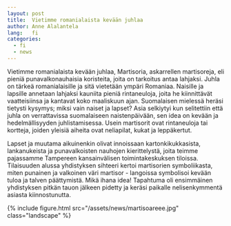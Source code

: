 ```yaml
---
layout: post
title:  Vietimme romanialaista kevään juhlaa
author: Anne Alalantela
lang:   fi
categories:
  - fi
  - news
---
```


Vietimme romanialaista kevään juhlaa, Martisoria, askarrellen martisoreja, eli pieniä punavalkonauhaisia koristeita, joita on tarkoitus antaa lahjaksi. Juhla on tärkeä romanialaisille ja sitä vietetään ympäri Romaniaa. Naisille ja lapsille annetaan lahjaksi kauniita pieniä rintaneuloja, joita he kiinnittävät vaatteisiinsa ja kantavat koko maaliskuun ajan. Suomalaisen mielessä heräsi tietysti kysymys; miksi vain naiset ja lapset? Asia selkiytyi kun selitettiin että juhla on verrattavissa suomalaiseen naistenpäivään, sen idea on kevään ja hedelmällisyyden juhlistamisessa. Usein martisorit ovat rintaneuloja tai kortteja, joiden yleisiä aiheita ovat neliapilat, kukat ja leppäkertut.

Lapset ja muutama aikuinenkin olivat innoissaan kartonkikukkasista, lankanukeista ja punavalkoisten nauhojen kierittelystä, joita teimme pajassamme Tampereen kansainvälisen toimintakeskuksen tiloissa. Tilaisuuden alussa yhdistyksen sihteeri kertoi martisorien symboliikasta, miten punainen ja valkoinen väri martisor - langoissa symbolisoi kevään tuloa ja talven päättymistä. Mikä ihana idea! Tapahtuma oli ensimmäinen yhdistyksen pitkän tauon jälkeen pidetty ja keräsi paikalle nelisenkymmentä asiasta kiinnostunutta.

{% include figure.html src="/assets/news/martisoareee.jpg" class="landscape" %}
